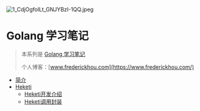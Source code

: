![1_CdjOgfolLt_GNJYBzI-1QQ.jpeg](https://upload-images.jianshu.io/upload_images/17904159-df7df0309f79f38e.jpeg?imageMogr2/auto-orient/strip%7CimageView2/2/w/1240)

# Golang 学习笔记

> 本系列是 [Golang 学习笔记](https://www.frederickhou.com/Golang-notes/)
>
> 个人博客：[www.frederickhou.com](https://www.frederickhou.com/)

* [简介](README.md)
* [Heketi](heketi/README.md)
    * [Heketi开发介绍](heketi/heketi_deploy_introduce.md)
    * [Heketi调用封装](heketi/heketi_deploy.md)


